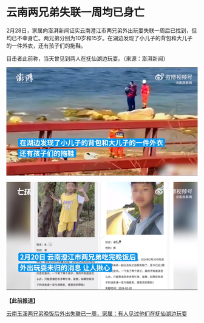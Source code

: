 # 云南两兄弟失联一周均已身亡

2月28日，家属向澎湃新闻证实云南澄江市两兄弟外出玩耍失联一周后已找到，但均已不幸身亡。两兄弟分别为10岁和15岁。在湖边发现了小儿子的背包和大儿子的一件外衣，还有孩子们的拖鞋。

目击者此前称，当天曾见到两人在抚仙湖边玩耍。（来源：澎湃新闻）

![92d4ded909ba18475d293356ef0219fa.jpg](https://raw.githubusercontent.com/qqhsx/qqnews_image/main/2024/02/28/云南两兄弟失联一周均已身亡/92d4ded909ba18475d293356ef0219fa.jpg)

![232052a0785d848ef6cf8516564879f2.jpg](https://raw.githubusercontent.com/qqhsx/qqnews_image/main/2024/02/28/云南两兄弟失联一周均已身亡/232052a0785d848ef6cf8516564879f2.jpg)

**【此前报道】**

[云南玉溪两兄弟晚饭后外出失联已一周，家属：有人见过他们在抚仙湖边玩耍
](https://news.qq.com/rain/a/20240227A04WFQ00)

